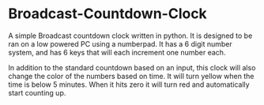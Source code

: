 # Broadcast-Countdown-Clock
A simple Broadcast countdown clock written in python. It is designed to be ran on a low powered PC using a numberpad. It has a 6 digit number system, and has 6 keys that will each increment one number each.

In addition to the standard countdown based on an input, this clock will also change the color of the numbers based on time. It will turn yellow when the time is below 5 minutes.
When it hits zero it will turn red and automatically start counting up.

